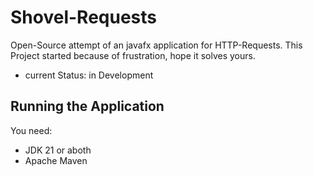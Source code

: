 # Shovel-Requests
Open-Source attempt of an javafx application for HTTP-Requests.
This Project started because of frustration, hope it solves yours.

- current Status: in Development

## Running the Application
You need:
* JDK 21 or aboth
* Apache Maven
